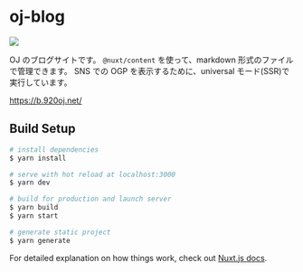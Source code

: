 # oj-blog

![](https://res.cloudinary.com/oj920/image/upload/v1595786485/blog/eyecatch_j1g4gg.jpg)

OJ のブログサイトです。 `@nuxt/content` を使って、markdown 形式のファイルで管理できます。
SNS での OGP を表示するために、universal モード(SSR)で実行しています。

https://b.920oj.net/

## Build Setup

```bash
# install dependencies
$ yarn install

# serve with hot reload at localhost:3000
$ yarn dev

# build for production and launch server
$ yarn build
$ yarn start

# generate static project
$ yarn generate
```

For detailed explanation on how things work, check out [Nuxt.js docs](https://nuxtjs.org).
